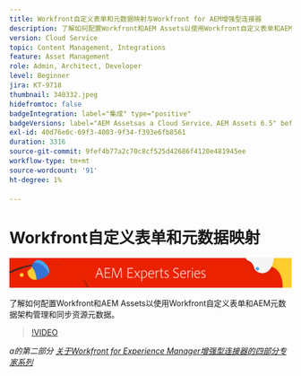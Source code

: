 ```yaml
---
title: Workfront自定义表单和元数据映射与Workfront for AEM增强型连接器
description: 了解如何配置Workfront和AEM Assets以使用Workfront自定义表单和AEM元数据架构管理和同步资源元数据。
version: Cloud Service
topic: Content Management, Integrations
feature: Asset Management
role: Admin, Architect, Developer
level: Beginner
jira: KT-9718
thumbnail: 340332.jpeg
hidefromtoc: false
badgeIntegration: label="集成" type="positive"
badgeVersions: label="AEM Assetsas a Cloud Service、AEM Assets 6.5" before-title="false"
exl-id: 40d76e0c-69f3-4003-9f34-f393e6fb8561
duration: 3316
source-git-commit: 9fef4b77a2c70c8cf525d42686f4120e481945ee
workflow-type: tm+mt
source-wordcount: '91'
ht-degree: 1%

---
```


# Workfront自定义表单和元数据映射

![AEM Experts系列](./assets/banner.png)

了解如何配置Workfront和AEM Assets以使用Workfront自定义表单和AEM元数据架构管理和同步资源元数据。

>[!VIDEO](https://video.tv.adobe.com/v/340332?quality=12&learn=on)

_a的第二部分 [关于Workfront for Experience Manager增强型连接器的四部分专家系列](./overview.md)_
